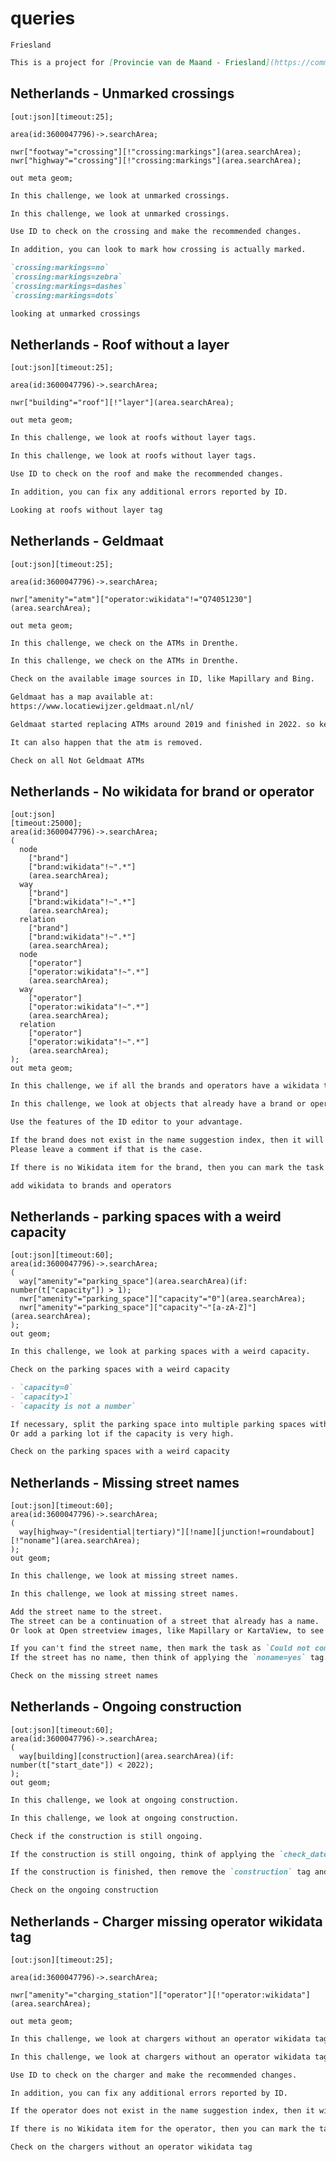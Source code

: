 # queries

`Friesland`

```markdown
This is a project for [Provincie van de Maand - Friesland](https://community.openstreetmap.org/t/provincie-van-de-maand-friesland/109936/1)
```

## Netherlands - Unmarked crossings

```overpassql
[out:json][timeout:25];

area(id:3600047796)->.searchArea;

nwr["footway"="crossing"][!"crossing:markings"](area.searchArea);
nwr["highway"="crossing"][!"crossing:markings"](area.searchArea);

out meta geom;
```

```markdown
In this challenge, we look at unmarked crossings.
```

```markdown
In this challenge, we look at unmarked crossings.

Use ID to check on the crossing and make the recommended changes.

In addition, you can look to mark how crossing is actually marked.

`crossing:markings=no`  
`crossing:markings=zebra`  
`crossing:markings=dashes`  
`crossing:markings=dots`  
```

```markdown
looking at unmarked crossings
```

## Netherlands - Roof without a layer

```overpassql
[out:json][timeout:25];

area(id:3600047796)->.searchArea;

nwr["building"="roof"][!"layer"](area.searchArea);

out meta geom;
```

```markdown
In this challenge, we look at roofs without layer tags.
```

```markdown
In this challenge, we look at roofs without layer tags.

Use ID to check on the roof and make the recommended changes.

In addition, you can fix any additional errors reported by ID.
```

```markdown
Looking at roofs without layer tag
```

## Netherlands - Geldmaat

```overpassql
[out:json][timeout:25];

area(id:3600047796)->.searchArea;

nwr["amenity"="atm"]["operator:wikidata"!="Q74051230"](area.searchArea);

out meta geom;
```

```markdown
In this challenge, we check on the ATMs in Drenthe.
```

```markdown
In this challenge, we check on the ATMs in Drenthe.

Check on the available image sources in ID, like Mapillary and Bing.

Geldmaat has a map available at:
https://www.locatiewijzer.geldmaat.nl/nl/

Geldmaat started replacing ATMs around 2019 and finished in 2022. so keep this in mind when researching

It can also happen that the atm is removed.
```

```markdown
Check on all Not Geldmaat ATMs
```

## Netherlands - No wikidata for brand or operator

```overpassql
[out:json]
[timeout:25000];
area(id:3600047796)->.searchArea;
(
  node
    ["brand"]
    ["brand:wikidata"!~".*"]
    (area.searchArea);
  way
    ["brand"]
    ["brand:wikidata"!~".*"]
    (area.searchArea);
  relation
    ["brand"]
    ["brand:wikidata"!~".*"]
    (area.searchArea);
  node
    ["operator"]
    ["operator:wikidata"!~".*"]
    (area.searchArea);
  way
    ["operator"]
    ["operator:wikidata"!~".*"]
    (area.searchArea);
  relation
    ["operator"]
    ["operator:wikidata"!~".*"]
    (area.searchArea);
);
out meta geom;
```

```markdown
In this challenge, we if all the brands and operators have a wikidata tag
```

```markdown
In this challenge, we look at objects that already have a brand or operator but no `brand:wikidata` or `operator:wikidata` tags. 

Use the features of the ID editor to your advantage.

If the brand does not exist in the name suggestion index, then it will not show in the ID.
Please leave a comment if that is the case.

If there is no Wikidata item for the brand, then you can mark the task as `no issue`.
```

```markdown
add wikidata to brands and operators
```

## Netherlands - parking spaces with a weird capacity

```overpassql
[out:json][timeout:60];
area(id:3600047796)->.searchArea;
(
  way["amenity"="parking_space"](area.searchArea)(if: number(t["capacity"]) > 1);
  nwr["amenity"="parking_space"]["capacity"="0"](area.searchArea);
  nwr["amenity"="parking_space"]["capacity"~"[a-zA-Z]"](area.searchArea);
);
out geom;
```

```markdown
In this challenge, we look at parking spaces with a weird capacity.
```

```markdown
Check on the parking spaces with a weird capacity

- `capacity=0`
- `capacity>1`
- `capacity is not a number`

If necessary, split the parking space into multiple parking spaces with the correct capacity.
Or add a parking lot if the capacity is very high.
```

```markdown
Check on the parking spaces with a weird capacity
```

## Netherlands - Missing street names

```overpassql
[out:json][timeout:60];
area(id:3600047796)->.searchArea;
(
  way[highway~"(residential|tertiary)"][!name][junction!=roundabout][!"noname"](area.searchArea);
);
out geom;
```

```markdown
In this challenge, we look at missing street names.
```

```markdown
In this challenge, we look at missing street names.

Add the street name to the street.
The street can be a continuation of a street that already has a name.
Or look at Open streetview images, like Mapillary or KartaView, to see if the street has a sign.

If you can't find the street name, then mark the task as `Could not complete`.
If the street has no name, then think of applying the `noname=yes` tag.
```

```markdown
Check on the missing street names
```

## Netherlands - Ongoing construction

```overpassql
[out:json][timeout:60];
area(id:3600047796)->.searchArea;
(
  way[building][construction](area.searchArea)(if: number(t["start_date"]) < 2022);
);
out geom;
```

```markdown
In this challenge, we look at ongoing construction.
```

```markdown
In this challenge, we look at ongoing construction.

Check if the construction is still ongoing.

If the construction is still ongoing, think of applying the `check_date` with the date of the source.

If the construction is finished, then remove the `construction` tag and apply any appropriate tags.
```

```markdown
Check on the ongoing construction
```

## Netherlands - Charger missing operator wikidata tag

```overpassql
[out:json][timeout:25];

area(id:3600047796)->.searchArea;

nwr["amenity"="charging_station"]["operator"][!"operator:wikidata"](area.searchArea);

out meta geom;
```

```markdown
In this challenge, we look at chargers without an operator wikidata tag.
```

```markdown
In this challenge, we look at chargers without an operator wikidata tag.

Use ID to check on the charger and make the recommended changes.

In addition, you can fix any additional errors reported by ID.

If the operator does not exist in the name suggestion index, then it will not show in the ID.

If there is no Wikidata item for the operator, then you can mark the task as `no issue`.
```

```markdown
Check on the chargers without an operator wikidata tag
```
